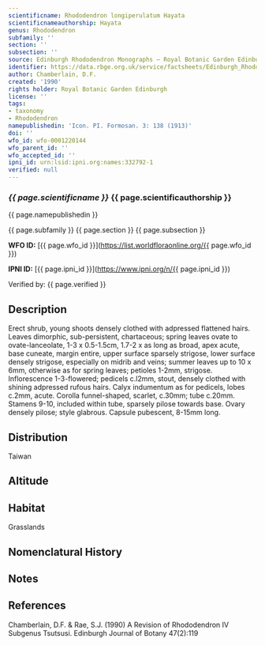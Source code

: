 ```yaml
---
scientificname: Rhododendron longiperulatum Hayata
scientificnameauthorship: Hayata
genus: Rhododendron
subfamily: ''
section: ''
subsection: ''
source: Edinburgh Rhododendron Monographs – Royal Botanic Garden Edinburgh
identifier: https://data.rbge.org.uk/service/factsheets/Edinburgh_Rhododendron_Monographs.xhtml
author: Chamberlain, D.F.
created: '1990'
rights holder: Royal Botanic Garden Edinburgh
license: ''
tags:
- taxonomy
- Rhododendron
namepublishedin: 'Icon. PI. Formosan. 3: 138 (1913)'
doi: ''
wfo_id: wfo-0001220144
wfo_parent_id: ''
wfo_accepted_id: ''
ipni_id: urn:lsid:ipni.org:names:332792-1
verified: null
---
```

### _{{ page.scientificname }}_ {{ page.scientificauthorship }}
 {{ page.namepublishedin }}

{{ page.subfamily }} {{ page.section }} {{ page.subsection }}

**WFO ID:** [{{ page.wfo_id }}](https://list.worldfloraonline.org/{{ page.wfo_id }})

**IPNI ID:** [{{ page.ipni_id }}](https://www.ipni.org/n/{{ page.ipni_id }})

Verified by: {{ page.verified }}



## Description
Erect shrub, young shoots densely clothed with adpressed flattened hairs. Leaves dimorphic, sub-persistent, chartaceous; spring leaves ovate to ovate-lanceolate, 1-3 x 0.5-1.5cm, 1.7-2 x as long as broad, apex acute, base cuneate, margin entire, upper surface sparsely strigose, lower surface densely strigose, especially on midrib and veins; summer leaves up to 10 x 6mm, otherwise as for spring leaves; petioles 1-2mm, strigose. Inflorescence 1-3-flowered; pedicels c.l2mm, stout, densely clothed with shining adpressed rufous hairs. Calyx indumentum as for pedicels, lobes c.2mm, acute. Corolla funnel-shaped, scarlet, c.30mm; tube c.20mm. Stamens 9-10, included within tube, sparsely pilose towards base. Ovary densely pilose; style glabrous. Capsule pubescent, 8-15mm long.

## Distribution
Taiwan

## Altitude


## Habitat
Grasslands

## Nomenclatural History

                       
## Notes


## References

Chamberlain, D.F. & Rae, S.J. (1990) A Revision of Rhododendron IV Subgenus Tsutsusi. Edinburgh Journal of Botany 47(2):119
